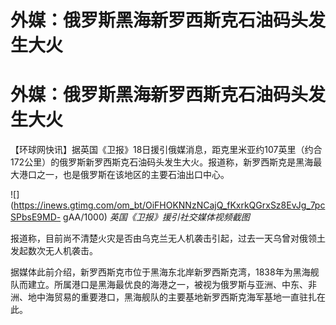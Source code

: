 # 外媒：俄罗斯黑海新罗西斯克石油码头发生大火

# 外媒：俄罗斯黑海新罗西斯克石油码头发生大火

【环球网快讯】据英国《卫报》18日援引俄媒消息，距克里米亚约107英里（约合172公里）的俄罗斯新罗西斯克石油码头发生大火。报道称，新罗西斯克是黑海最大港口之一，也是俄罗斯在该地区的主要石油出口中心。

![](https://inews.gtimg.com/om_bt/OiFHOKNNzNCajQ_fKxrkQGrxSz8EvJg_7pcSPbsE9MD-
gAA/1000) _英国《卫报》援引社交媒体视频截图_

报道称，目前尚不清楚火灾是否由乌克兰无人机袭击引起，过去一天乌曾对俄领土发起数次无人机袭击。

据媒体此前介绍，新罗西斯克市位于黑海东北岸新罗西斯克湾，1838年为黑海舰队而建立。所属港口是黑海最优良的海港之一，被视为俄罗斯与亚洲、中东、非洲、地中海贸易的重要港口，黑海舰队的主要基地新罗西斯克海军基地一直驻扎在此。

